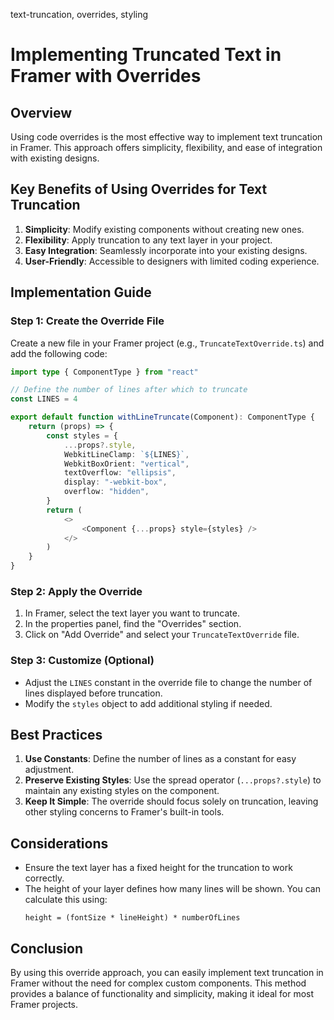 <tags>text-truncation, overrides, styling</tags>

# Implementing Truncated Text in Framer with Overrides

## Overview

Using code overrides is the most effective way to implement text truncation in Framer. This approach offers simplicity, flexibility, and ease of integration with existing designs.

## Key Benefits of Using Overrides for Text Truncation

1. **Simplicity**: Modify existing components without creating new ones.
2. **Flexibility**: Apply truncation to any text layer in your project.
3. **Easy Integration**: Seamlessly incorporate into your existing designs.
4. **User-Friendly**: Accessible to designers with limited coding experience.

## Implementation Guide

### Step 1: Create the Override File

Create a new file in your Framer project (e.g., `TruncateTextOverride.ts`) and add the following code:

```typescript
import type { ComponentType } from "react"

// Define the number of lines after which to truncate
const LINES = 4

export default function withLineTruncate(Component): ComponentType {
    return (props) => {
        const styles = {
            ...props?.style,
            WebkitLineClamp: `${LINES}`,
            WebkitBoxOrient: "vertical",
            textOverflow: "ellipsis",
            display: "-webkit-box",
            overflow: "hidden",
        }
        return (
            <>
                <Component {...props} style={styles} />
            </>
        )
    }
}
```

### Step 2: Apply the Override

1. In Framer, select the text layer you want to truncate.
2. In the properties panel, find the "Overrides" section.
3. Click on "Add Override" and select your `TruncateTextOverride` file.

### Step 3: Customize (Optional)

- Adjust the `LINES` constant in the override file to change the number of lines displayed before truncation.
- Modify the `styles` object to add additional styling if needed.

## Best Practices

1. **Use Constants**: Define the number of lines as a constant for easy adjustment.
2. **Preserve Existing Styles**: Use the spread operator (`...props?.style`) to maintain any existing styles on the component.
3. **Keep It Simple**: The override should focus solely on truncation, leaving other styling concerns to Framer's built-in tools.

## Considerations

- Ensure the text layer has a fixed height for the truncation to work correctly.
- The height of your layer defines how many lines will be shown. You can calculate this using:
  ```
  height = (fontSize * lineHeight) * numberOfLines
  ```

## Conclusion

By using this override approach, you can easily implement text truncation in Framer without the need for complex custom components. This method provides a balance of functionality and simplicity, making it ideal for most Framer projects.
